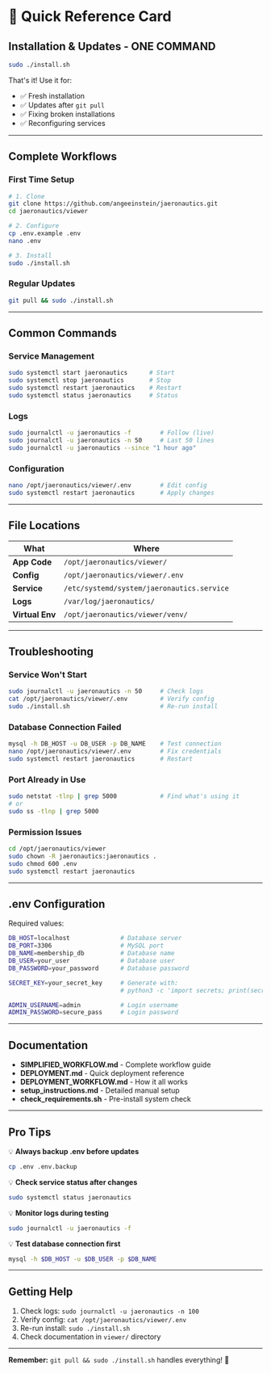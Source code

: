 # 🚀 Quick Reference Card

## Installation & Updates - ONE COMMAND

```bash
sudo ./install.sh
```

That's it! Use it for:
- ✅ Fresh installation
- ✅ Updates after `git pull`
- ✅ Fixing broken installations
- ✅ Reconfiguring services

---

## Complete Workflows

### First Time Setup
```bash
# 1. Clone
git clone https://github.com/angeeinstein/jaeronautics.git
cd jaeronautics/viewer

# 2. Configure
cp .env.example .env
nano .env

# 3. Install
sudo ./install.sh
```

### Regular Updates
```bash
git pull && sudo ./install.sh
```

---

## Common Commands

### Service Management
```bash
sudo systemctl start jaeronautics      # Start
sudo systemctl stop jaeronautics       # Stop
sudo systemctl restart jaeronautics    # Restart
sudo systemctl status jaeronautics     # Status
```

### Logs
```bash
sudo journalctl -u jaeronautics -f        # Follow (live)
sudo journalctl -u jaeronautics -n 50     # Last 50 lines
sudo journalctl -u jaeronautics --since "1 hour ago"
```

### Configuration
```bash
nano /opt/jaeronautics/viewer/.env        # Edit config
sudo systemctl restart jaeronautics       # Apply changes
```

---

## File Locations

| What | Where |
|------|-------|
| **App Code** | `/opt/jaeronautics/viewer/` |
| **Config** | `/opt/jaeronautics/viewer/.env` |
| **Service** | `/etc/systemd/system/jaeronautics.service` |
| **Logs** | `/var/log/jaeronautics/` |
| **Virtual Env** | `/opt/jaeronautics/viewer/venv/` |

---

## Troubleshooting

### Service Won't Start
```bash
sudo journalctl -u jaeronautics -n 50     # Check logs
cat /opt/jaeronautics/viewer/.env         # Verify config
sudo ./install.sh                         # Re-run install
```

### Database Connection Failed
```bash
mysql -h DB_HOST -u DB_USER -p DB_NAME    # Test connection
nano /opt/jaeronautics/viewer/.env        # Fix credentials
sudo systemctl restart jaeronautics       # Restart
```

### Port Already in Use
```bash
sudo netstat -tlnp | grep 5000            # Find what's using it
# or
sudo ss -tlnp | grep 5000
```

### Permission Issues
```bash
cd /opt/jaeronautics/viewer
sudo chown -R jaeronautics:jaeronautics .
sudo chmod 600 .env
sudo systemctl restart jaeronautics
```

---

## .env Configuration

Required values:
```bash
DB_HOST=localhost              # Database server
DB_PORT=3306                   # MySQL port
DB_NAME=membership_db          # Database name
DB_USER=your_user              # Database user
DB_PASSWORD=your_password      # Database password

SECRET_KEY=your_secret_key     # Generate with:
                               # python3 -c 'import secrets; print(secrets.token_hex(32))'

ADMIN_USERNAME=admin           # Login username
ADMIN_PASSWORD=secure_pass     # Login password
```

---

## Documentation

- **SIMPLIFIED_WORKFLOW.md** - Complete workflow guide
- **DEPLOYMENT.md** - Quick deployment reference
- **DEPLOYMENT_WORKFLOW.md** - How it all works
- **setup_instructions.md** - Detailed manual setup
- **check_requirements.sh** - Pre-install system check

---

## Pro Tips

💡 **Always backup .env before updates**
```bash
cp .env .env.backup
```

💡 **Check service status after changes**
```bash
sudo systemctl status jaeronautics
```

💡 **Monitor logs during testing**
```bash
sudo journalctl -u jaeronautics -f
```

💡 **Test database connection first**
```bash
mysql -h $DB_HOST -u $DB_USER -p $DB_NAME
```

---

## Getting Help

1. Check logs: `sudo journalctl -u jaeronautics -n 100`
2. Verify config: `cat /opt/jaeronautics/viewer/.env`
3. Re-run install: `sudo ./install.sh`
4. Check documentation in `viewer/` directory

---

**Remember:** `git pull && sudo ./install.sh` handles everything! 🎯
